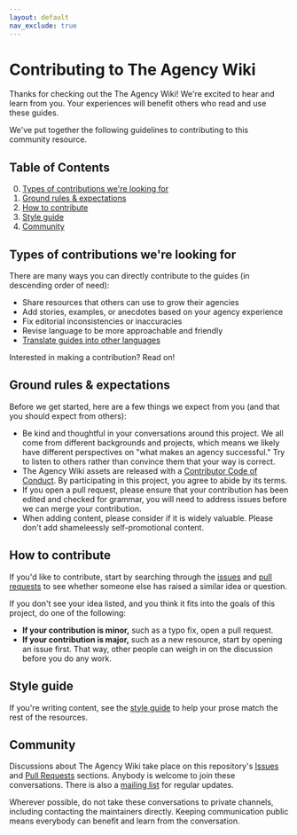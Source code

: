 ```yaml
---
layout: default
nav_exclude: true
---
```


# Contributing to The Agency Wiki

Thanks for checking out the The Agency Wiki! We're excited to hear and learn from you. Your experiences will benefit others who read and use these guides.

We've put together the following guidelines to contributing to this community resource.

## Table of Contents

0. [Types of contributions we're looking for](#types-of-contributions-were-looking-for)
0. [Ground rules & expectations](#ground-rules--expectations)
0. [How to contribute](#how-to-contribute)
0. [Style guide](#style-guide)
0. [Community](#community)

## Types of contributions we're looking for
There are many ways you can directly contribute to the guides (in descending order of need):

* Share resources that others can use to grow their agencies
* Add stories, examples, or anecdotes based on your agency experience
* Fix editorial inconsistencies or inaccuracies
* Revise language to be more approachable and friendly
* [Translate guides into other languages](docs/translations.md)

Interested in making a contribution? Read on!

## Ground rules & expectations

Before we get started, here are a few things we expect from you (and that you should expect from others):

* Be kind and thoughtful in your conversations around this project. We all come from different backgrounds and projects, which means we likely have different perspectives on "what makes an agency successful." Try to listen to others rather than convince them that your way is correct.
* The Agency Wiki assets are released with a [Contributor Code of Conduct](./CODE_OF_CONDUCT.md). By participating in this project, you agree to abide by its terms.
* If you open a pull request, please ensure that your contribution has been edited and checked for grammar, you will need to address issues before we can merge your contribution.
* When adding content, please consider if it is widely valuable. Please don't add shameleessly self-promotional content.

## How to contribute

If you'd like to contribute, start by searching through the [issues](https://github.com/ccarfi/the-agency-wiki-v1/issues) and [pull requests](https://github.com/ccarfi/the-agency-wiki-v1/pulls) to see whether someone else has raised a similar idea or question.

If you don't see your idea listed, and you think it fits into the goals of this project, do one of the following:
* **If your contribution is minor,** such as a typo fix, open a pull request.
* **If your contribution is major,** such as a new resource, start by opening an issue first. That way, other people can weigh in on the discussion before you do any work.

## Style guide
If you're writing content, see the [style guide](./STYLEGUIDE.md) to help your prose match the rest of the resources.

## Community

Discussions about The Agency Wiki take place on this repository's [Issues](https://github.com/ccarfi/the-agency-wiki-v1/issues) and [Pull Requests](https://github.com/ccarfi/the-agency-wiki-v1/pulls) sections. Anybody is welcome to join these conversations. There is also a [mailing list](https://theagencywiki.org#ContactUs) for regular updates.

Wherever possible, do not take these conversations to private channels, including contacting the maintainers directly. Keeping communication public means everybody can benefit and learn from the conversation.
